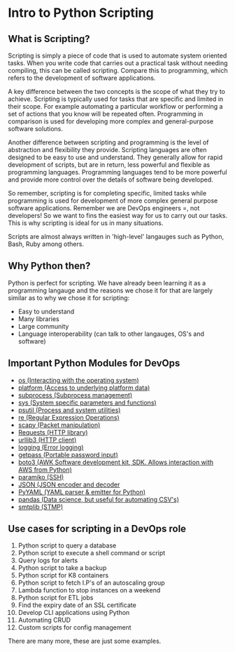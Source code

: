 # Intro to Python Scripting

## What is Scripting?

Scripting is simply a piece of code that is used to automate system oriented tasks. When you write code that carries out a practical task without needing compiling, this can be called scripting. Compare this to programming, which refers to the development of software applications.

A key difference between the two concepts is the scope of what they try to achieve. Scripting is typically used for tasks that are specific and limited in their scope. For example automating a particular workflow or performing a set of actions that you know  will be repeated often. Programming in comparison is used for developing more complex and general-purpose software solutions.

Another difference between scripting and programming is the level of abstraction and flexibility they provide. Scripting languages are often designed to be easy to use and understand. They generally allow for rapid development of scripts, but are in return, less powerful and flexible as programming languages. Programming languages tend to be more powerful and provide more control over the details of software being developed.

So remember, scripting is for completing specific, limited tasks while programming is used for development of more complex general purpose software applications. Remember we are DevOps engineers =, not developers! So we want to fins the easiest way for us to carry out our tasks. This is why scripting is ideal for us in many situations.

Scripts are almost always written in 'high-level' langauges such as Python, Bash, Ruby among others.

## Why Python then?

Python is perfect for scripting. We have already been learning it as a programming langauge and the reasons we chose it for that are largely similar as to why we chose it for scripting:

- Easy to understand
- Many libraries
- Large community
- Language interoperability (can talk to other langauges, OS's and software)

## Important Python Modules for DevOps

* [os (Interacting with the operating system)](https://docs.python.org/3/library/os.html)
* [platform (Access to underlying platform data)](https://docs.python.org/3/library/platform.html)
* [subprocess (Subprocess management)](https://docs.python.org/3/library/subprocess.html)
* [sys (System specific parameters and functions)](https://docs.python.org/3/library/sys.html) 
* [psutil (Process and system utilities)](https://github.com/giampaolo/psutil)
* [re (Regular Expression Operations)](https://docs.python.org/3/library/re.html)
* [scapy (Packet manipulation)](https://github.com/secdev/scapy/)
* [Requests (HTTP library)](https://pypi.org/project/requests/)
* [urllib3 (HTTP client)](https://pypi.org/project/urllib3/)
* [logging (Error logging)](https://pypi.org/project/logging/)
* [getpass (Portable password input)](https://docs.python.org/3/library/getpass.html)
* [boto3 (AWK Software development kit, SDK. Allows interaction with AWS from Python)](https://pypi.org/project/boto3/)
* [paramiko (SSH)](https://www.paramiko.org/)
* [JSON (JSON encoder and decoder](https://docs.python.org/3/library/json.html)
* [PyYAML (YAML parser & emitter for Python)](https://pyyaml.org/wiki/PyYAMLDocumentation)
* [pandas (Data science, but useful for automating CSV's)](https://pandas.pydata.org/)
* [smtplib (STMP)](https://docs.python.org/3/library/smtplib.html)

## Use cases for scripting in a DevOps role

1. Python script to query a database
2. Python script to execute a shell command or script
3. Query logs for alerts
4. Python script to take a backup
5. Python script for K8 containers
6. Python script to fetch I.P's of an autoscaling group
7. Lambda function to stop instances on a weekend
8. Python script for ETL jobs
9. Find the expiry date of an SSL certificate
10. Develop CLI applications using Python
11. Automating CRUD
12. Custom scripts for config management

There are many more, these are just some examples.
